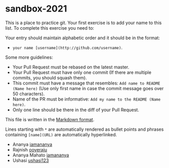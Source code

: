 # sandbox-2021

This is a place to practice git. Your first exercise is to add your name to this list.
To complete this exercise you need to:

Your entry should maintain alphabetic order and it should be in the format:

- `your name [username](http://github.com/username)`.

Some more guidelines:

- Your Pull Request must be rebased on the latest master.
- Your Pull Request must have only one commit (If there are multiple commits, you should squash them).
- This commit must have a message that resembles: `Add name to README (Name here)` (Use only first name in case the commit message goes over 50 characters).
- Name of the PR must be informative: `Add my name to the README (Name here)`.
- Only one line should be there in the diff of your Pull Request.

This file is written in the [Markdown format](https://guides.github.com/features/mastering-markdown/).

Lines starting with `*` are automatically rendered as bullet points and phrases containing `[name](URL)` are automatically hyperlinked.

- Ananya [iamananya](http://github.com/iamananya)
- Rajnish [ooyeraju](http://github.com/ooyeraju)
- Ananya Mahato [iamananya](https://github.com/iamananya)
- Ushasi [ushasi123](https://github.com/ushasi123)

